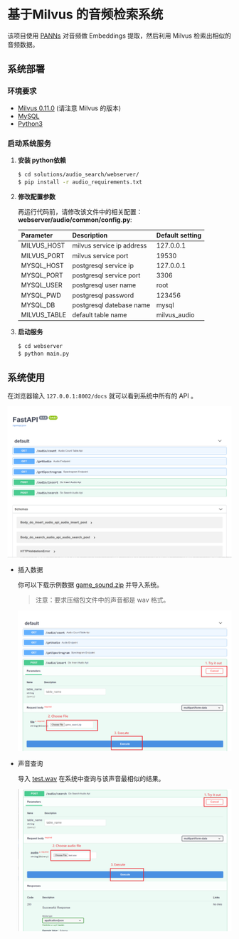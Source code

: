 # 基于Milvus 的音频检索系统

该项目使用 [PANNs](https://github.com/qiuqiangkong/audioset_tagging_cnn) 对音频做 Embeddings 提取，然后利用 Milvus 检索出相似的音频数据。 

## 系统部署

### 环境要求

- [Milvus 0.11.0](https://milvus.io/docs/v0.11.0/milvus_docker-cpu.md) (请注意 Milvus 的版本)
- [MySQL](https://hub.docker.com/r/mysql/mysql-server)
- [Python3](https://www.python.org/downloads/)

### 启动系统服务

1. **安装 python依赖**

   ```bash
   $ cd solutions/audio_search/webserver/
   $ pip install -r audio_requirements.txt
   ```

2. **修改配置参数**

   再运行代码前，请修改该文件中的相关配置：**webserver/audio/common/config.py**:

   | Parameter    | Description               | Default setting |
   | ------------ | ------------------------- | --------------- |
   | MILVUS_HOST  | milvus service ip address | 127.0.0.1       |
   | MILVUS_PORT  | milvus service port       | 19530           |
   | MYSQL_HOST   | postgresql service ip     | 127.0.0.1       |
   | MYSQL_PORT   | postgresql service port   | 3306            |
   | MYSQL_USER   | postgresql user name      | root            |
   | MYSQL_PWD    | postgresql password       | 123456          |
   | MYSQL_DB     | postgresql datebase name  | mysql           |
   | MILVUS_TABLE | default table name        | milvus_audio    |

3. **启动服务**

   ```bash
   $ cd webserver
   $ python main.py
   ```



## 系统使用

在浏览器输入 `127.0.0.1:8002/docs` 就可以看到系统中所有的 API 。

![](./pic/all_API.png)

- 插入数据

  你可以下载示例数据 [game_sound.zip](https://github.com/shiyu22/bootcamp/blob/0.11.0/solutions/audio_search/data/game_sound.zip?raw=true) 并导入系统。

  > 注意：要求压缩包文件中的声音都是 wav 格式。

  ![](./pic/insert.png)

- 声音查询

  导入 [test.wav](https://github.com/shiyu22/bootcamp/blob/0.11.0/solutions/audio_search/data/test.wav) 在系统中查询与该声音最相似的结果。
  
  ![](./pic/search.png)
